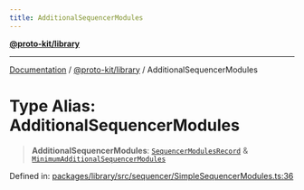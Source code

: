 ```yaml
---
title: AdditionalSequencerModules
---
```


[**@proto-kit/library**](../README.md)

***

[Documentation](../../../README.md) / [@proto-kit/library](../README.md) / AdditionalSequencerModules

# Type Alias: AdditionalSequencerModules

> **AdditionalSequencerModules**: [`SequencerModulesRecord`](../../sequencer/type-aliases/SequencerModulesRecord.md) & [`MinimumAdditionalSequencerModules`](MinimumAdditionalSequencerModules.md)

Defined in: [packages/library/src/sequencer/SimpleSequencerModules.ts:36](https://github.com/proto-kit/framework/blob/4d6b3b6da51b3edee0fbf25ce72c1f59ec61e891/packages/library/src/sequencer/SimpleSequencerModules.ts#L36)
